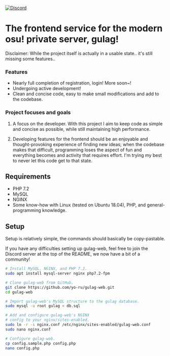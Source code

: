 [![Discord](https://discordapp.com/api/guilds/748687781605408908/widget.png?style=shield)](https://discord.gg/ShEQgUx)

# The frontend service for the modern osu! private server, gulag!

Disclaimer: While the project itself is actually in a usable state.. it's still missing
            some features..

### Features

- Nearly full completion of registration, login! More soon~!
- Undergoing active development!
- Clean and concise code, easy to make small modifications and add to the codebase.

### Project focuses and goals

1. A focus on the developer. With this project I aim to keep code as simple and concise as
   possible, while still maintaining high performance.

2. Developing features for the frontend should be an enjoyable and thought-provoking
   experience of finding new ideas; when the codebase makes that difficult, programming loses the aspect of fun and everything becomes and activity that requires effort. I'm trying my best to never let this code get to that state.

## Requirements
- PHP 7.2
- MySQL
- NGINX
- Some know-how with Linux (tested on Ubuntu 18.04), PHP, and general-programming
  knowledge.

## Setup

Setup is relatively simple, the commands should basically be copy-pastable.

If you have any difficulties setting up gulag-web, feel free to join the 
Discord server at the top of the README, we now have a bit of a community!

```sh
# Install MySQL, NGINX, and PHP 7.2.
sudo apt install mysql-server nginx php7.2-fpm

# Clone gulag-web from GitHub.
git clone https://github.com/yo-ru/gulag-web.git
cd gulag-web

# Import gulag-web's MySQL structure to the gulag database.
sudo mysql -u root gulag < db.sql

# Add and configure gulag-web's NGINX 
# config to your nginx/sites-enabled.
sudo ln -r -s nginx.conf /etc/nginx/sites-enabled/gulag-web.conf
sudo nano nginx.conf

# Configure gulag-web.
cp config.sample.php config.php
nano config.php
```